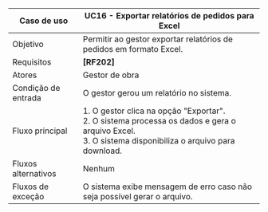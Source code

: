 | Caso de uso         | UC16 - Exportar relatórios de pedidos para Excel                                                                                                        |
| ------------------- | ------------------------------------------------------------------------------------------------------------------------------------------------------- |
| Objetivo            | Permitir ao gestor exportar relatórios de pedidos em formato Excel.                                                                                     |
| Requisitos          | **[RF202]**                                                                                                                                             |
| Atores              | Gestor de obra                                                                                                                                          |
| Condição de entrada | O gestor gerou um relatório no sistema.                                                                                                                 |
| Fluxo principal     | 1. O gestor clica na opção "Exportar".<br>2. O sistema processa os dados e gera o arquivo Excel.<br>3. O sistema disponibiliza o arquivo para download. |
| Fluxos alternativos | Nenhum                                                                                                                                                  |
| Fluxos de exceção   | O sistema exibe mensagem de erro caso não seja possível gerar o arquivo.                                                                                |
